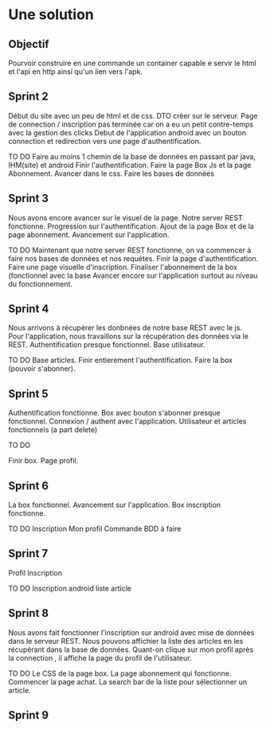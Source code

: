 # Une solution

## Objectif

Pourvoir construire en une commande un container capable e servir le html et l'api en http ainsi qu'un lien vers l'apk.

## Sprint 2

Début du site avec un peu de html et de css.
DTO créer sur le serveur. 
Page de connection / inscription pas terminée car on a eu un petit contre-temps avec la gestion des clicks
Debut de l'application android avec un bouton connection et redirection vers une page d'authentification.

TO DO
Faire au moins 1 chemin de la base de données en passant par java, IHM(site) et android
Finir l'authentification.
Faire la page Box Js et la page Abonnement.
Avancer dans le css.
Faire les bases de données

## Sprint 3

Nous avons encore avancer sur le visuel de la page.
Notre server REST fonctionne.
Progression sur l'authentification.
Ajout de la page Box et de la page abonnement.
Avancement sur l'application.

TO DO
Maintenant que notre server REST fonctionne, on va commencer à faire nos bases de données et nos requètes.
Finir la page d'authentification.
Faire une page visuelle d'inscription.
Finaliser l'abonnement de la box (fonctionnel avec la base
Avancer encore sur l'application surtout au niveau du fonctionnement.

## Sprint 4

Nous arrivons à récupérer les donbnées de notre base REST avec le js.
Pour l'application, nous travaillons sur la récupération des données via le REST.
Authentification presque fonctionnel.
Base utilisateur.

TO DO
Base articles.
Finir entierement l'authentification.
Faire la box (pouvoir s'abonner).

## Sprint 5

Authentification fonctionne.
Box avec bouton s'abonner presque fonctionnel.
Connexion / authent avec l'application.
Utilisateur et articles fonctionnels (a part delete)

TO DO

Finir box.
Page profil.


## Sprint 6

La box fonctionnel.
Avancement sur l'application.
Box inscription fonctionne.

TO DO
Inscription
Mon profil
Commande BDD à faire

## Sprint 7 

Profil 
Inscription

TO DO 
Inscription android
liste article


## Sprint 8

Nous avons fait fonctionner l'inscription sur android avec mise de données dans le serveur REST.
Nous pouvons affichier la liste des articles en les récupérant dans la base de données.
Quant-on clique sur mon profil après la connection , il affiche la page du profil de l'utilisateur.

TO DO
Le CSS de la page box.
La page abonnement qui fonctionne.
Commencer la page achat.
La search bar de la liste pour sélectionner un article.

## Sprint 9

